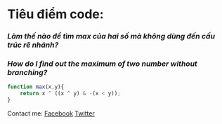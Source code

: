 # Tiêu điểm code:

### *Làm thế nào để tìm max của hai số mà không dùng đến cấu trúc rẽ nhánh?*
### *How do I find out the maximum of two number without branching?*

```js 
function max(x,y){
	return x ^ ((x ^ y) & -(x < y));
}
```


Contact me:
  [Facebook](https://fb.com/d3t.tantai)
  [Twitter](https://twitter.com/tantaitanluoc)
